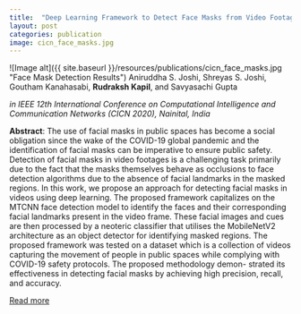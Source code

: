 ```yaml
---
title:  "Deep Learning Framework to Detect Face Masks from Video Footage"
layout: post
categories: publication
image: cicn_face_masks.jpg
---
```

![Image alt]({{ site.baseurl }}/resources/publications/cicn_face_masks.jpg "Face Mask Detection Results")
Aniruddha S. Joshi, Shreyas S. Joshi, Goutham Kanahasabi, **Rudraksh Kapil**, and Savyasachi Gupta

*in IEEE 12th International Conference on Computational Intelligence and Communication Networks (CICN 2020), Nainital, India*


**Abstract**: The use of facial masks in public spaces has become a social obligation since the wake of the COVID-19 global pandemic and the identification of facial masks can be imperative to ensure public safety. Detection of facial masks in video footages is a challenging task primarily due to the fact that the masks themselves behave as occlusions to face detection algorithms due to the absence of facial landmarks in the masked regions. In this work, we propose an approach for detecting facial masks in videos using deep learning. The proposed framework capitalizes on the MTCNN face detection model to identify the faces and their corresponding facial landmarks present in the video frame. These facial images and cues are then processed by a neoteric classifier that utilises the MobileNetV2 architecture as an object detector for identifying masked regions. The proposed framework was tested on a dataset which is a collection of videos capturing the movement of people in public spaces while complying with COVID-19 safety protocols. The proposed methodology demon- strated its effectiveness in detecting facial masks by achieving high precision, recall, and accuracy.

<div class="more"><a href="{{ post.url | relative_url }}">Read more</a></div>
